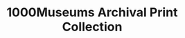 ---
title: "1000Museums Archival Print Collection"
url: /seattle/1000museums-archival-print-collection/
shop: Kunst
---